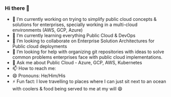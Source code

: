 ### Hi there 👋

<!--
**raunaqsinghdigital/raunaqsinghdigital** is a ✨ _special_ ✨ repository because its `README.md` (this file) appears on your GitHub profile.

Here are some ideas to get you started:

- 🔭 I’m currently working on ...
- 🌱 I’m currently learning ...
- 👯 I’m looking to collaborate on ...
- 🤔 I’m looking for help with ...
- 💬 Ask me about ...
- 📫 How to reach me: ...
- 😄 Pronouns: ...
- ⚡ Fun fact: ...
-->
- 🔭 I’m currently working on trying to simplify public cloud concepts & solutions for enterprises, specially working in a multi-cloud environments (AWS, GCP, Azure)
- 🌱 I’m currently learning everything Public Cloud & DevOps
- 👯 I’m looking to collaborate on Enterprise Solution Architectures for Public cloud deployments
- 🤔 I’m looking for help with organizing git repositories with ideas to solve common problems enterprises face with public cloud implementations.
- 💬 Ask me about Public Cloud - Azure, GCP, AWS, Kubernetes
- 📫 How to reach me: 
- 😄 Pronouns: He/Him/His
- ⚡ Fun fact: I love travelling to places where I can just sit next to an ocean with coolers & food being served to me at my will 😄
